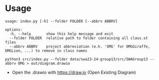# Usage
```
usage: index.py [-h] --folder FOLDER [--abbrv ABBRV]

options:
  -h, --help       show this help message and exit
  --folder FOLDER  relative path to folder containing all class.st files
  --abbrv ABBRV    project abbreviation (e.h. 'OMG' for OMGGiraffe, OMGLion, ...) to remove in class names
```

```
python3 src/index.py --folder data/swa23-24-group13/src/SWAGroup13 --abbrv OMG > out/diagram.drawio
```
- Open the .drawio with https://draw.io (Open Existing Diagram)
